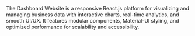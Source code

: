 The Dashboard Website is a responsive React.js platform for visualizing and managing business data with interactive charts, real-time analytics, and smooth UI/UX. It features modular components, Material-UI styling, and optimized performance for scalability and accessibility.
